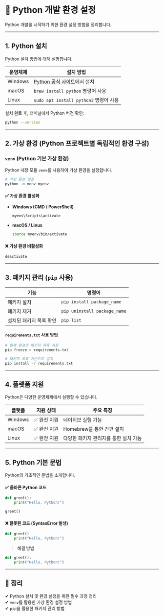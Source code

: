 # 📌 Python 개발 환경 설정

Python 개발을 시작하기 위한 환경 설정 방법을 정리합니다.

---

## 1. Python 설치

Python 설치 방법에 대해 설명합니다.

| 운영체제 | 설치 방법 |
|----------|----------------|
| Windows | [Python 공식 사이트](https://www.python.org/downloads/)에서 설치 |
| macOS | `brew install python` 명령어 사용 |
| Linux | `sudo apt install python3` 명령어 사용 |

설치 완료 후, 터미널에서 Python 버전 확인:
```sh
python --version
```

---

## 2. 가상 환경 (Python 프로젝트별 독립적인 환경 구성)

### `venv` (Python 기본 가상 환경)
Python 내장 모듈 `venv`를 사용하여 가상 환경을 설정합니다.

```sh
# 가상 환경 생성
python -m venv myenv
```

#### ✅ 가상 환경 활성화 
- **Windows (CMD / PowerShell)**
  ```sh
  myenv\Scripts\activate
  ```
- **macOS / Linux**
  ```sh
  source myenv/bin/activate
  ```

#### ❌ 가상 환경 비활성화
```sh
deactivate
```

---

## 3. 패키지 관리 (`pip` 사용)

| 기능 | 명령어 |
|----------|----------------|
| 패키지 설치 | `pip install package_name` |
| 패키지 제거 | `pip uninstall package_name` |
| 설치된 패키지 목록 확인 | `pip list` |

#### `requirements.txt` 사용 방법
```sh
# 현재 환경의 패키지 목록 저장
pip freeze > requirements.txt

# 패키지 목록 기반으로 설치
pip install -r requirements.txt
```

---

## 4. 플랫폼 지원

Python은 다양한 운영체제에서 실행할 수 있습니다.

| 플랫폼 | 지원 상태 | 주요 특징 |
|--------|---------|----------|
| Windows | ✅ 완전 지원 | 네이티브 실행 가능 |
| macOS | ✅ 완전 지원 | Homebrew를 통한 간편 설치 |
| Linux | ✅ 완전 지원 | 다양한 패키지 관리자를 통한 설치 가능 |

---

## 5. Python 기본 문법

Python의 기초적인 문법을 소개합니다.

#### ✅ 올바른 Python 코드
```python
def greet():
    print("Hello, Python!")

greet()
```

#### ❌ 잘못된 코드 (SyntaxError 발생)
```python
def greet()
    print("Hello, Python!")
```
> **해결 방법**  
```python
def greet():
    print("Hello, Python!")
```

---

## 🎯 정리

✔ Python 설치 및 환경 설정을 위한 필수 과정 정리  
✔ `venv`를 활용한 가상 환경 설정 방법  
✔ `pip`을 활용한 패키지 관리 방법  
